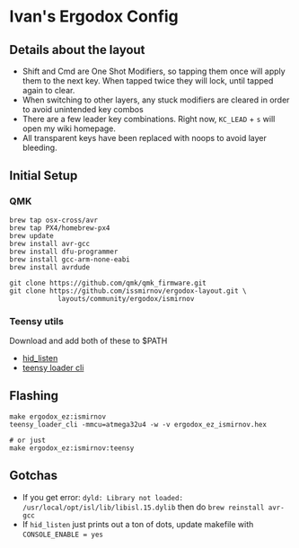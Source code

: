 # Ivan's Ergodox Config


## Details about the layout

- Shift and Cmd are One Shot Modifiers, so tapping them once will apply them to the next key. When tapped twice they will lock, until tapped again to clear.
- When switching to other layers, any stuck modifiers are cleared in order to avoid unintended key combos
- There are a few leader key combinations. Right now, `KC_LEAD` + `s` will open my wiki homepage.
- All transparent keys have been replaced with noops to avoid layer bleeding.

## Initial Setup

### QMK

```
brew tap osx-cross/avr
brew tap PX4/homebrew-px4
brew update
brew install avr-gcc
brew install dfu-programmer
brew install gcc-arm-none-eabi
brew install avrdude

git clone https://github.com/qmk/qmk_firmware.git
git clone https://github.com/issmirnov/ergodox-layout.git \
            layouts/community/ergodox/ismirnov
```

### Teensy utils

Download and add both of these to $PATH

- [hid_listen](https://www.pjrc.com/teensy/hid_listen.html)
- [teensy loader cli](https://www.pjrc.com/teensy/loader_cli.html)

## Flashing

```
make ergodox_ez:ismirnov
teensy_loader_cli -mmcu=atmega32u4 -w -v ergodox_ez_ismirnov.hex

# or just
make ergodox_ez:ismirnov:teensy
```

## Gotchas

- If you get error: `dyld: Library not loaded: /usr/local/opt/isl/lib/libisl.15.dylib` then do `brew reinstall avr-gcc`
- If `hid_listen` just prints out a ton of dots, update makefile with `CONSOLE_ENABLE = yes`
